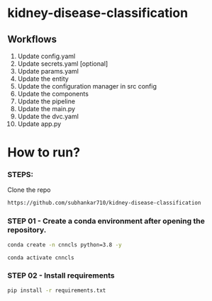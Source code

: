 # kidney-disease-classification

## Workflows
1. Update config.yaml
2. Update secrets.yaml [optional]
3. Update params.yaml
4. Update the entity
5. Update the configuration manager in src config
6. Update the components
7. Update the pipeline
8. Update the main.py
9. Update the dvc.yaml
10. Update app.py

# How to run?
### STEPS:

Clone the repo

```bash
https://github.com/subhankar710/kidney-disease-classification
```

### STEP 01 - Create a conda environment after opening the repository.

```bash
conda create -n cnncls python=3.8 -y
```

```bash
conda activate cnncls
```

### STEP 02 - Install requirements
```bash
pip install -r requirements.txt
```
